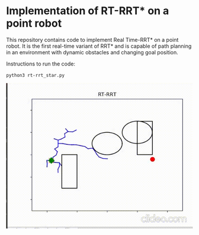 # Implementation of RT-RRT* on a point robot
This repository contains code to implement Real Time-RRT* on a point robot. It is the first real-time variant of RRT* and is capable of path planning in an environment with dynamic obstacles and changing goal position.  

Instructions to run the code:
```
python3 rt-rrt_star.py
```

![](https://github.com/abhijitmahalle/RT-RRT_star/blob/master/gif/rt-rrt_star.gif)

